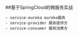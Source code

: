 ##基于SpringCloud的微服务实战

```
- service-eureka eureka服务
- service-provider 服务提供方
- service-consumer 服务消费方

```